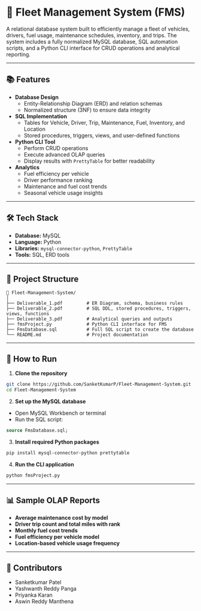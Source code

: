 
# 🚗 Fleet Management System (FMS)

A relational database system built to efficiently manage a fleet of vehicles, drivers, fuel usage, maintenance schedules, inventory, and trips. The system includes a fully normalized MySQL database, SQL automation scripts, and a Python CLI interface for CRUD operations and analytical reporting.

---

## 📚 Features

- **Database Design**
  - Entity-Relationship Diagram (ERD) and relation schemas
  - Normalized structure (3NF) to ensure data integrity
- **SQL Implementation**
  - Tables for Vehicle, Driver, Trip, Maintenance, Fuel, Inventory, and Location
  - Stored procedures, triggers, views, and user-defined functions
- **Python CLI Tool**
  - Perform CRUD operations
  - Execute advanced OLAP queries
  - Display results with `PrettyTable` for better readability
- **Analytics**
  - Fuel efficiency per vehicle
  - Driver performance ranking
  - Maintenance and fuel cost trends
  - Seasonal vehicle usage insights

---

## 🛠️ Tech Stack

- **Database:** MySQL
- **Language:** Python
- **Libraries:** `mysql-connector-python`, `PrettyTable`
- **Tools:** SQL, ERD tools

---

## 📂 Project Structure

```
📁 Fleet-Management-System/
│
├── Deliverable_1.pdf         # ER Diagram, schema, business rules
├── Deliverable_2.pdf         # SQL DDL, stored procedures, triggers, views, functions
├── Deliverable_3.pdf         # Analytical queries and outputs
├── fmsProject.py             # Python CLI interface for FMS
├── FmsDatabase.sql           # Full SQL script to create the database
└── README.md                 # Project documentation
```

---

## 🚀 How to Run

1. **Clone the repository**

```bash
git clone https://github.com/SanketKumarP/Fleet-Management-System.git
cd Fleet-Management-System
```

2. **Set up the MySQL database**

- Open MySQL Workbench or terminal
- Run the SQL script:

```sql
source FmsDatabase.sql;
```

3. **Install required Python packages**

```bash
pip install mysql-connector-python prettytable
```

4. **Run the CLI application**

```bash
python fmsProject.py
```

---

## 📊 Sample OLAP Reports

- **Average maintenance cost by model**
- **Driver trip count and total miles with rank**
- **Monthly fuel cost trends**
- **Fuel efficiency per vehicle model**
- **Location-based vehicle usage frequency**

---

## 👥 Contributors

- Sanketkumar Patel  
- Yashwanth Reddy Panga  
- Priyanka Karan  
- Aswin Reddy Manthena